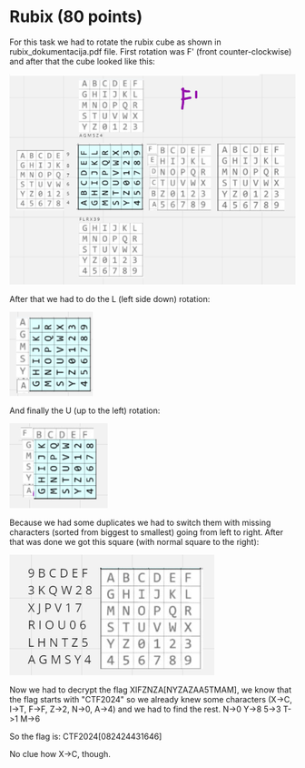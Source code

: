# Rubix (80 points)

For this task we had to rotate the rubix cube as shown in 
rubix_dokumentacija.pdf file. First rotation was F' 
(front counter-clockwise) and after that the cube looked like this:

![first rotation](challenge_files/first_rotation.png "First rotation")

After that we had to do the L (left side down) rotation:

![second rotation](challenge_files/second_rotation.png "Second rotation")

And finally the U (up to the left) rotation:

![third rotation](challenge_files/third_rotation.png "Third rotation")

Because we had some duplicates we had to switch them with missing
characters (sorted from biggest to smallest) going from left to right.
After that was done we got this square (with normal square to the right):

![final square](challenge_files/final_square.png "Final square")

Now we had to decrypt the flag XIFZNZA[NYZAZAA5TMAM], we know that 
the flag starts with "CTF2024" so we already knew some characters
(X->C, I->T, F->F, Z->2, N->0, A->4) and we had to find the rest.
N->0
Y->8
5->3
T->1
M->6

So the flag is:
CTF2024[082424431646]

No clue how X->C, though.
